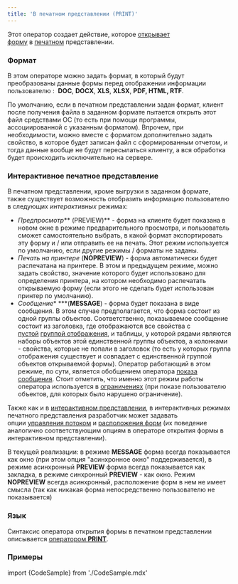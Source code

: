 ```yaml
---
title: 'В печатном представлении (PRINT)'
---
```


Этот оператор создает действие, которое [открывает форму](Открытие_формы.md) в [печатном](Печатное_представление.md) представлении.

### Формат

В этом операторе можно задать формат, в который будут преобразованы данные формы перед отображении информации пользователю :  **DOC**, **DOCX**, **XLS**, **XLSX**, **PDF, HTML, RTF**.

По умолчанию, если в печатном представлении задан формат, клиент после получения файла в заданном формате пытается открыть этот файл средствами ОС (то есть при помощи программы, ассоциированной с указанным форматом). Впрочем, при необходимости, можно вместе с форматом дополнительно задать свойство, в которое будет записан файл с сформированным отчетом, и тогда данные вообще не будут пересылаться клиенту, а вся обработка будет происходить исключительно на сервере.

### Интерактивное печатное представление

В печатном представлении, кроме выгрузки в заданном формате, также существует возможность отобразить информацию пользователю в следующих *интерактивных* режимах:

-   *Предпросмотр*** (PREVIEW)** - форма на клиенте будет показана в новом окне в режиме предварительного просмотра, и пользователь сможет самостоятельно выбрать, в какой формат экспортировать эту форму и / или отправить ее на печать. Этот режим используется по умолчанию, если другие режимы / форматы не заданы.
-   *Печать на принтере* (**NOPREVIEW**) - форма автоматически будет распечатана на принтере. В этом и предыдущем режиме, можно задать свойство, значение которого будет использовано для определения принтера, на котором необходимо распечатать открываемую форму (если этого не сделать будет использован принтер по умолчанию).
-   *Сообщение** ***(**MESSAGE**) - форма будет показана в виде сообщения. В этом случае предполагается, что форма состоит из одной группы объектов. Соответственно, показываемое сообщение состоит из заголовка, где отображаются все свойства с [пустой](Статичное_представление.md#пустая-группа-объектов) [группой отображения](Структура_формы.md#drawgroup-broken), и таблицы, у которой рядами являются наборы объектов этой единственной группы объектов, а колонками - свойства, которые не попали в заголовок (то есть у которых группа отображения существует и совпадает с единственной группой объектов открываемой формы). Оператор работающий в этом режиме, по сути, является обобщением оператора [показа сообщения](Показ_сообщения_MESSAGE_ASK.md). Стоит отметить, что именно этот режим работы оператора используется в [ограничениях](Ограничения.md) (при показе пользователю объектов, для которых было нарушено ограничение).

Также как и в [интерактивном представлении](В_интерактивном_представлении_SHOW_DIALOG.md), в интерактивных режимах печатного представления разработчик может задавать опции [управления потоком](В_интерактивном_представлении_SHOW_DIALOG.md#Винтерактивномпредставлении(SHOW,DIALOG-broken)-flow) и [расположения форм](В_интерактивном_представлении_SHOW_DIALOG.md#Винтерактивномпредставлении(SHOW,DIALOG-broken)-location) (их поведение аналогично соответствующим опциям в операторе открытия формы в интерактивном представлении).

В текущей реализации: в режиме **MESSAGE** форма всегда показывается как окно (при этом опция "асинхронное окно" поддерживается), в режиме асинхронный **PREVIEW** форма всегда показывается как закладка, в режиме синхронный **PREVIEW** - как окно. Режим **NOPREVIEW** всегда асинхронный, расположение форм в нем не имеет смысла (так как никакая форма непосредственно пользователю не показывается)

### Язык

Синтаксис оператора открытия формы в печатном представлении описывается [оператором **PRINT**](Оператор_PRINT.md).

### Примеры

import {CodeSample} from './CodeSample.mdx'

<CodeSample url="https://documentation.lsfusion.org/sample?file=ActionSample&block=print"/>
